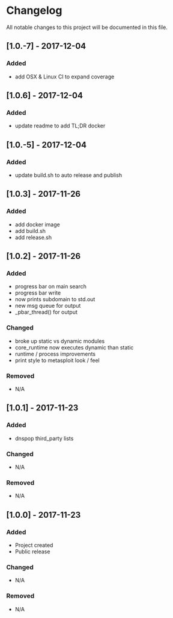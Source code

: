 # Changelog
All notable changes to this project will be documented in this file.

## [1.0.-7] - 2017-12-04
### Added
- add OSX & Linux CI to expand coverage


## [1.0.6] - 2017-12-04
### Added
- update readme to add TL;DR docker

## [1.0.-5] - 2017-12-04
### Added
- update build.sh to auto release and publish

## [1.0.3] - 2017-11-26
### Added
- add docker image
- add build.sh
- add release.sh


## [1.0.2] - 2017-11-26
### Added
- progress bar on main search
- progress bar write
- now prints subdomain to std.out
- new msg queue for output
- _pbar_thread() for output

### Changed
- broke up static vs dynamic modules
- core_runtime now executes dynamic than static
- runtime / process improvements 
- print style to metasploit look / feel

### Removed
- N/A

## [1.0.1] - 2017-11-23
### Added
- dnspop third_party lists

### Changed
- N/A

### Removed
- N/A

## [1.0.0] - 2017-11-23
### Added
- Project created 
- Public release

### Changed
- N/A

### Removed
- N/A
